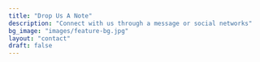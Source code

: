```yaml
---
title: "Drop Us A Note"
description: "Connect with us through a message or social networks"
bg_image: "images/feature-bg.jpg"
layout: "contact"
draft: false
---
```

